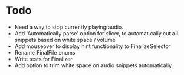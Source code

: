 # Todo
  - Need a way to stop currently playing audio.
  - Add 'Automatically parse' option for slicer, to automatically cut all snippets based on white space / volume
  - Add mouseover to display hint functionality to FinalizeSelector
  - Rename FinalFile enums
  - Write tests for Finalizer
  - Add option to trim white space on audio snippets automatically